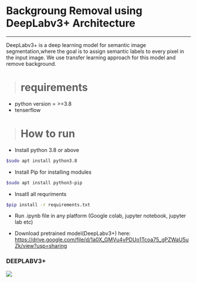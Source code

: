 # Backgroung Removal using DeepLabv3+ Architecture

<hr>

DeepLabv3+ is a deep learning model for semantic image segmentation,where the goal is to assign semantic labels to every pixel in the input image.
We use transfer learning approach for this model and remove background.

> # requirements

- python version = >=3.8
- tenserflow

> # How to  run

- Install python 3.8 or above 

```bash 
$sudo apt install python3.8
```

- Install Pip for installing modules

```bash 
$sudo apt install python3-pip
```

- Insatll all requriments

```bash 
$pip install -r requirements.txt
```

- Run .ipynb file in any platform (Google colab, jupyter notebook, jupyter lab etc)

- Download pretrained model(DeepLabv3+) here: https://drive.google.com/file/d/1a0X_GMVu4vPDUo1Tcoa75_gPZWaU5uZk/view?usp=sharing

 <h3>DEEPLABV3+</h3>
    <img src='Output/3365299889_028.png'>

